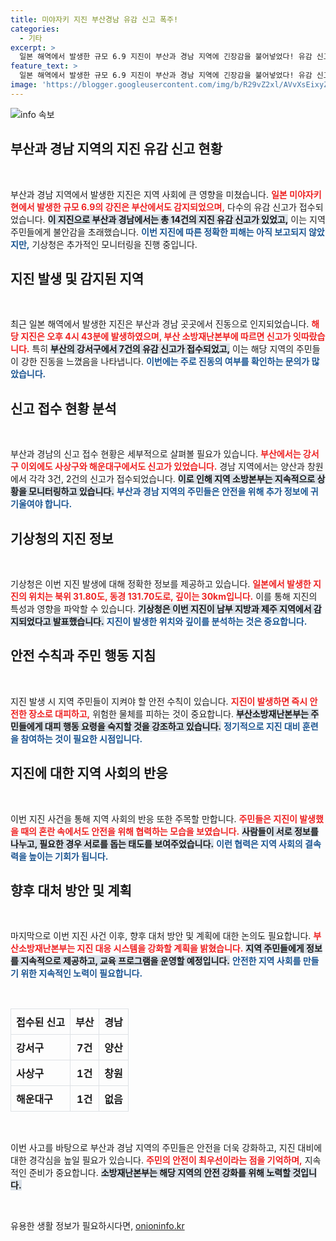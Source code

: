 ```yaml
---
title: 미야자키 지진 부산경남 유감 신고 폭주!
categories:
  - 기타
excerpt: >
  일본 해역에서 발생한 규모 6.9 지진이 부산과 경남 지역에 긴장감을 불어넣었다! 유감 신고가 속출하며 시민들은 불안에 떨고 있다. 과연 안전은 지켜질까? 자세한 소식을 확인해보세요!
feature_text: >
  일본 해역에서 발생한 규모 6.9 지진이 부산과 경남 지역에 긴장감을 불어넣었다! 유감 신고가 속출하며 시민들은 불안에 떨고 있다. 과연 안전은 지켜질까? 자세한 소식을 확인해보세요!
image: 'https://blogger.googleusercontent.com/img/b/R29vZ2xl/AVvXsEixyZcFfHzMRdzZMjFBmAUKJYCLCGyLL1o632UiGVXcaFdKo_bkvkuCioo0uUKlGfBVcT3P84aROyZIXSBEx3Aw5nCQ3pTgDom1WDC4m8eifvWiAmWEEVb4x6G_l8C0QH225ldMjyaFvpxGEBGNO37VmDTDMHGhJPq73UglMfDca1-0aw/s1600/blogspot.png'
---
```


<p><img src="https://blogger.googleusercontent.com/img/b/R29vZ2xl/AVvXsEixyZcFfHzMRdzZMjFBmAUKJYCLCGyLL1o632UiGVXcaFdKo_bkvkuCioo0uUKlGfBVcT3P84aROyZIXSBEx3Aw5nCQ3pTgDom1WDC4m8eifvWiAmWEEVb4x6G_l8C0QH225ldMjyaFvpxGEBGNO37VmDTDMHGhJPq73UglMfDca1-0aw/s1600/blogspot.png" alt="info 속보" /></p>

<h2 data-ke-size="size26">부산과 경남 지역의 지진 유감 신고 현황</h2>

<p data-ke-size="size16">&nbsp;</p>

<p>부산과 경남 지역에서 발생한 지진은 지역 사회에 큰 영향을 미쳤습니다. <b><span style="color: #ee2323;">일본 미야자키현에서 발생한 규모 6.9의 강진은 부산에서도 감지되었으며,</span></b> 다수의 유감 신고가 접수되었습니다. <b><span style="background-color: #21538527;">이 지진으로 부산과 경남에서는 총 14건의 지진 유감 신고가 있었고,</span></b> 이는 지역 주민들에게 불안감을 초래했습니다. <b><span style="color: #1a5490;">이번 지진에 따른 정확한 피해는 아직 보고되지 않았지만,</span></b> 기상청은 추가적인 모니터링을 진행 중입니다.</p>

<h2 data-ke-size="size26">지진 발생 및 감지된 지역</h2>

<p data-ke-size="size16">&nbsp;</p>

<p>최근 일본 해역에서 발생한 지진은 부산과 경남 곳곳에서 진동으로 인지되었습니다. <b><span style="color: #ee2323;">해당 지진은 오후 4시 43분에 발생하였으며, 부산 소방재난본부에 따르면 신고가 잇따랐습니다.</span></b> 특히 <b><span style="background-color: #21538527;">부산의 강서구에서 7건의 유감 신고가 접수되었고,</span></b> 이는 해당 지역의 주민들이 강한 진동을 느꼈음을 나타냅니다. <b><span style="color: #1a5490;">이번에는 주로 진동의 여부를 확인하는 문의가 많았습니다.</span></b> </p>

<h2 data-ke-size="size26">신고 접수 현황 분석</h2>

<p data-ke-size="size16">&nbsp;</p>

<p>부산과 경남의 신고 접수 현황은 세부적으로 살펴볼 필요가 있습니다. <b><span style="color: #ee2323;">부산에서는 강서구 이외에도 사상구와 해운대구에서도 신고가 있었습니다.</span></b> 경남 지역에서는 양산과 창원에서 각각 3건, 2건의 신고가 접수되었습니다. <b><span style="background-color: #21538527;">이로 인해 지역 소방본부는 지속적으로 상황을 모니터링하고 있습니다.</span></b> <b><span style="color: #1a5490;">부산과 경남 지역의 주민들은 안전을 위해 추가 정보에 귀 기울여야 합니다.</span></b></p>

<h2 data-ke-size="size26">기상청의 지진 정보</h2>

<p data-ke-size="size16">&nbsp;</p>

<p>기상청은 이번 지진 발생에 대해 정확한 정보를 제공하고 있습니다. <b><span style="color: #ee2323;">일본에서 발생한 지진의 위치는 북위 31.80도, 동경 131.70도로, 깊이는 30km입니다.</span></b> 이를 통해 지진의 특성과 영향을 파악할 수 있습니다. <b><span style="background-color: #21538527;">기상청은 이번 지진이 남부 지방과 제주 지역에서 감지되었다고 발표했습니다.</span></b> <b><span style="color: #1a5490;">지진이 발생한 위치와 깊이를 분석하는 것은 중요합니다.</span></b></p>

<h2 data-ke-size="size26">안전 수칙과 주민 행동 지침</h2>

<p data-ke-size="size16">&nbsp;</p>

<p>지진 발생 시 지역 주민들이 지켜야 할 안전 수칙이 있습니다. <b><span style="color: #ee2323;">지진이 발생하면 즉시 안전한 장소로 대피하고,</span></b> 위험한 물체를 피하는 것이 중요합니다. <b><span style="background-color: #21538527;">부산소방재난본부는 주민들에게 대피 행동 요령을 숙지할 것을 강조하고 있습니다.</span></b> <b><span style="color: #1a5490;">정기적으로 지진 대비 훈련을 참여하는 것이 필요한 시점입니다.</span></b></p>

<h2 data-ke-size="size26">지진에 대한 지역 사회의 반응</h2>

<p data-ke-size="size16">&nbsp;</p>

<p>이번 지진 사건을 통해 지역 사회의 반응 또한 주목할 만합니다. <b><span style="color: #ee2323;">주민들은 지진이 발생했을 때의 혼란 속에서도 안전을 위해 협력하는 모습을 보였습니다.</span></b> <b><span style="background-color: #21538527;">사람들이 서로 정보를 나누고, 필요한 경우 서로를 돕는 태도를 보여주었습니다.</span></b> <b><span style="color: #1a5490;">이런 협력은 지역 사회의 결속력을 높이는 기회가 됩니다.</span></b></p>

<h2 data-ke-size="size26">향후 대처 방안 및 계획</h2>

<p data-ke-size="size16">&nbsp;</p>

<p>마지막으로 이번 지진 사건 이후, 향후 대처 방안 및 계획에 대한 논의도 필요합니다. <b><span style="color: #ee2323;">부산소방재난본부는 지진 대응 시스템을 강화할 계획을 밝혔습니다.</span></b> <b><span style="background-color: #21538527;">지역 주민들에게 정보를 지속적으로 제공하고, 교육 프로그램을 운영할 예정입니다.</span></b> <b><span style="color: #1a5490;">안전한 지역 사회를 만들기 위한 지속적인 노력이 필요합니다.</span></b></p>

<p data-ke-size="size16">&nbsp;</p>

<table style="width: 100%; border-collapse: collapse;">
    <tr>
        <th style="text-align: left; border: 1px solid #dee2e6; padding: 8px;"><b>접수된 신고</b></th>
        <th style="text-align: center; border: 1px solid #dee2e6; padding: 8px;"><b>부산</b></th>
        <th style="text-align: center; border: 1px solid #dee2e6; padding: 8px;"><b>경남</b></th>
    </tr>
    <tr>
        <td style="text-align: left; border: 1px solid #dee2e6; padding: 8px;"><b>강서구</b></td>
        <td style="text-align: center; border: 1px solid #dee2e6; padding: 8px;"><b>7건</b></td>
        <td style="text-align: center; border: 1px solid #dee2e6; padding: 8px;"><b>양산</b></td>
    </tr>
    <tr>
        <td style="text-align: left; border: 1px solid #dee2e6; padding: 8px;"><b>사상구</b></td>
        <td style="text-align: center; border: 1px solid #dee2e6; padding: 8px;"><b>1건</b></td>
        <td style="text-align: center; border: 1px solid #dee2e6; padding: 8px;"><b>창원</b></td>
    </tr>
    <tr>
        <td style="text-align: left; border: 1px solid #dee2e6; padding: 8px;"><b>해운대구</b></td>
        <td style="text-align: center; border: 1px solid #dee2e6; padding: 8px;"><b>1건</b></td>
        <td style="text-align: center; border: 1px solid #dee2e6; padding: 8px;"><b>없음</b></td>
    </tr>
</table>

<p data-ke-size="size16">&nbsp;</p>

<p>이번 사고를 바탕으로 부산과 경남 지역의 주민들은 안전을 더욱 강화하고, 지진 대비에 대한 경각심을 높일 필요가 있습니다. <b><span style="color: #ee2323;">주민의 안전이 최우선이라는 점을 기억하며,</span></b> 지속적인 준비가 중요합니다. <b><span style="background-color: #21538527;">소방재난본부는 해당 지역의 안전 강화를 위해 노력할 것입니다.</span></b> </p>

<p data-ke-size="size16">&nbsp;</p>
유용한 생활 정보가 필요하시다면, <a href="https://onioninfo.kr" rel="dofollow">onioninfo.kr</a>


